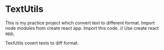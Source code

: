 # TextUtils
This is my practice project which convert text to different format.
Import node modules from create react app. Import this code.
// Use create react app, 

TextUtils covert texts to diff format. 


